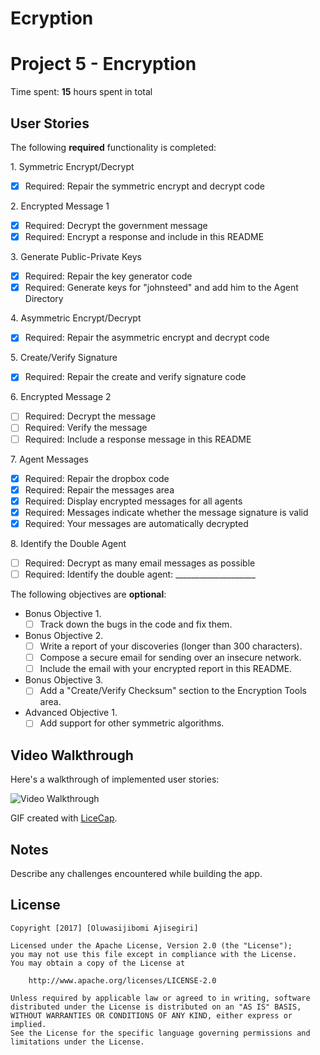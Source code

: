 # Ecryption
# Project 5 - Encryption

Time spent: **15** hours spent in total

## User Stories

The following **required** functionality is completed:

1\. Symmetric Encrypt/Decrypt
  * [x]  Required: Repair the symmetric encrypt and decrypt code

2\. Encrypted Message 1
  * [x]  Required: Decrypt the government message
  * [x]  Required: Encrypt a response and include in this README

3\. Generate Public-Private Keys
  * [x]  Required: Repair the key generator code
  * [x]  Required: Generate keys for "johnsteed" and add him to the Agent Directory

4\. Asymmetric Encrypt/Decrypt
  * [x]  Required: Repair the asymmetric encrypt and decrypt code

5\. Create/Verify Signature
  * [x]  Required: Repair the create and verify signature code
  
6\. Encrypted Message 2
  * [ ]  Required: Decrypt the message
  * [ ]  Required: Verify the message
  * [ ]  Required: Include a response message in this README

7\. Agent Messages
  * [x]  Required: Repair the dropbox code
  * [x]  Required: Repair the messages area
  * [x]  Required: Display encrypted messages for all agents
  * [x]  Required: Messages indicate whether the message signature is valid
  * [x]  Required: Your messages are automatically decrypted

8\. Identify the Double Agent
  * [ ]  Required: Decrypt as many email messages as possible
  * [ ]  Required: Identify the double agent: ____________________

The following objectives are **optional**:

* Bonus Objective 1\.
  * [ ]  Track down the bugs in the code and fix them.

* Bonus Objective 2\.
  * [ ]  Write a report of your discoveries (longer than 300 characters).
  * [ ]  Compose a secure email for sending over an insecure network.
  * [ ]  Include the email with your encrypted report in this README.

* Bonus Objective 3\.
  * [ ]  Add a "Create/Verify Checksum" section to the Encryption Tools area.

* Advanced Objective 1\.
  * [ ]  Add support for other symmetric algorithms.

## Video Walkthrough

Here's a walkthrough of implemented user stories:

<img src='http://i.imgur.com/oWLFpyW.gif' title='Video Walkthrough' width='' alt='Video Walkthrough' />

GIF created with [LiceCap](http://www.cockos.com/licecap/).

## Notes

Describe any challenges encountered while building the app.

## License

    Copyright [2017] [Oluwasijibomi Ajisegiri]

    Licensed under the Apache License, Version 2.0 (the "License");
    you may not use this file except in compliance with the License.
    You may obtain a copy of the License at

        http://www.apache.org/licenses/LICENSE-2.0

    Unless required by applicable law or agreed to in writing, software
    distributed under the License is distributed on an "AS IS" BASIS,
    WITHOUT WARRANTIES OR CONDITIONS OF ANY KIND, either express or implied.
    See the License for the specific language governing permissions and
    limitations under the License.
